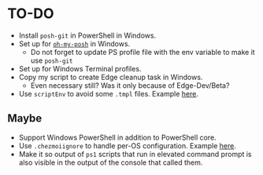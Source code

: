 # TO-DO

- Install `posh-git` in PowerShell in Windows.
- Set up for [`oh-my-posh`](https://ohmyposh.dev/) in Windows.
  - Do not forget to update PS profile file with the env variable to make it use `posh-git`
- Set up for Windows Terminal profiles.
- Copy my script to create Edge cleanup task in Windows.
  - Even necessary still? Was it only because of Edge-Dev/Beta?
- Use `scriptEnv` to avoid some `.tmpl` files. Example [here](https://www.chezmoi.io/user-guide/use-scripts-to-perform-actions/#understand-how-scripts-work#set-environment-variables).

## Maybe

- Support Windows PowerShell in addition to PowerShell core.
- Use `.chezmoiignore` to handle per-OS configuration. Example [here](https://github.com/twpayne/dotfiles/commit/c550eddaf5d1cb2d3f105e10bfb305f370ee177c).
- Make it so output of `ps1` scripts that run in elevated command prompt is also visible in the output of the console
  that called them.
